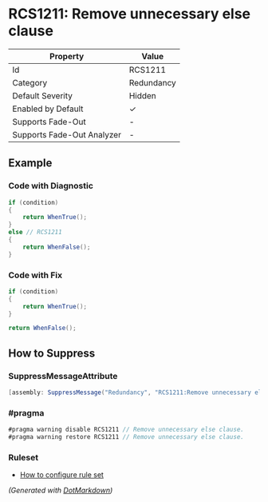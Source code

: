 # RCS1211: Remove unnecessary else clause

| Property                    | Value      |
| --------------------------- | ---------- |
| Id                          | RCS1211    |
| Category                    | Redundancy |
| Default Severity            | Hidden     |
| Enabled by Default          | &#x2713;   |
| Supports Fade\-Out          | \-         |
| Supports Fade\-Out Analyzer | \-         |

## Example

### Code with Diagnostic

```csharp
if (condition)
{
    return WhenTrue();
}
else // RCS1211
{
    return WhenFalse();
}
```

### Code with Fix

```csharp
if (condition)
{
    return WhenTrue();
}

return WhenFalse();
```

## How to Suppress

### SuppressMessageAttribute

```csharp
[assembly: SuppressMessage("Redundancy", "RCS1211:Remove unnecessary else clause.", Justification = "<Pending>")]
```

### \#pragma

```csharp
#pragma warning disable RCS1211 // Remove unnecessary else clause.
#pragma warning restore RCS1211 // Remove unnecessary else clause.
```

### Ruleset

* [How to configure rule set](../HowToConfigureAnalyzers.md)

*\(Generated with [DotMarkdown](http://github.com/JosefPihrt/DotMarkdown)\)*